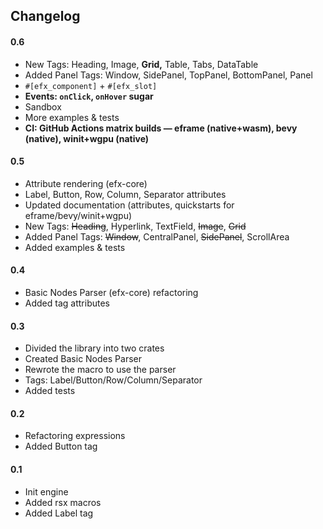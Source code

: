 ## Changelog

#### 0.6
- New Tags: Heading, Image, **Grid,** Table, Tabs, DataTable
- Added Panel Tags: Window, SidePanel, TopPanel, BottomPanel, Panel
- `#[efx_component]` + `#[efx_slot]`
- **Events: `onClick`, `onHover` sugar**
- Sandbox
- More examples & tests
- **CI: GitHub Actions matrix builds — eframe (native+wasm), bevy (native), winit+wgpu (native)**

#### 0.5
- Attribute rendering (efx-core)
- Label, Button, Row, Column, Separator attributes
- Updated documentation (attributes, quickstarts for eframe/bevy/winit+wgpu)
- New Tags: ~~Heading~~, Hyperlink, TextField, ~~Image~~, ~~Grid~~
- Added Panel Tags: ~~Window~~, CentralPanel, ~~SidePanel~~, ScrollArea
- Added examples & tests

#### 0.4
- Basic Nodes Parser (efx-core) refactoring
- Added tag attributes

#### 0.3
- Divided the library into two crates
- Created Basic Nodes Parser
- Rewrote the macro to use the parser
- Tags: Label/Button/Row/Column/Separator
- Added tests

#### 0.2
- Refactoring expressions
- Added Button tag

#### 0.1
- Init engine
- Added rsx macros
- Added Label tag
